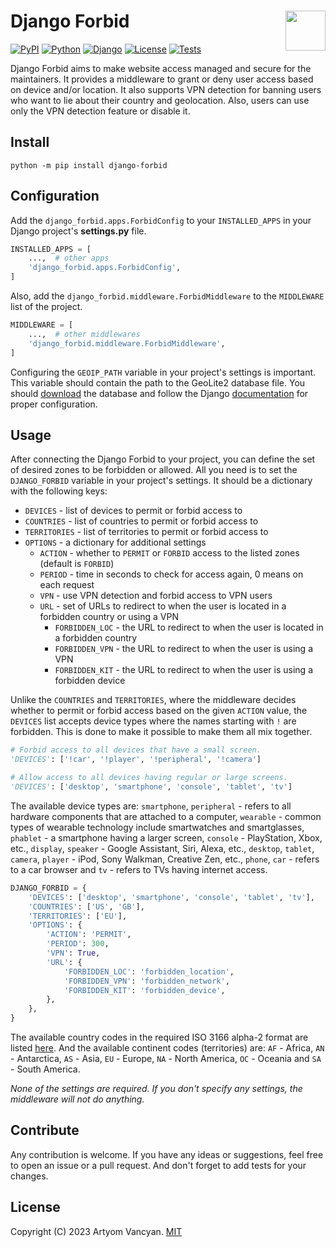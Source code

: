 # Django Forbid <img src="https://github.com/pysnippet.png" align="right" height="64" />

[![PyPI](https://img.shields.io/pypi/v/django-forbid.svg)](https://pypi.org/project/django-forbid/)
[![Python](https://img.shields.io/pypi/pyversions/django-forbid.svg?logoColor=white)](https://pypi.org/project/django-forbid/)
[![Django](https://img.shields.io/pypi/djversions/django-forbid.svg?color=0C4B33&label=django)](https://pypi.org/project/django-forbid/)
[![License](https://img.shields.io/pypi/l/django-forbid.svg)](https://github.com/pysnippet/django-forbid/blob/master/LICENSE)
[![Tests](https://github.com/pysnippet/django-forbid/actions/workflows/tests.yml/badge.svg)](https://github.com/pysnippet/django-forbid/actions/workflows/tests.yml)

Django Forbid aims to make website access managed and secure for the maintainers. It provides a middleware to grant or
deny user access based on device and/or location. It also supports VPN detection for banning users who want to lie about
their country and geolocation. Also, users can use only the VPN detection feature or disable it.

## Install

```shell
python -m pip install django-forbid
```

## Configuration

Add the `django_forbid.apps.ForbidConfig` to your `INSTALLED_APPS` in your Django project's **settings.py** file.

```python
INSTALLED_APPS = [
    ...,  # other apps
    'django_forbid.apps.ForbidConfig',
]
```

Also, add the `django_forbid.middleware.ForbidMiddleware` to the `MIDDLEWARE` list of the project.

```python
MIDDLEWARE = [
    ...,  # other middlewares
    'django_forbid.middleware.ForbidMiddleware',
]
```

Configuring the `GEOIP_PATH` variable in your project's settings is important. This variable should contain the path to
the GeoLite2 database file. You should [download](https://dev.maxmind.com/geoip/geoip2/geolite2/) the database and
follow the Django [documentation](https://docs.djangoproject.com/en/2.1/ref/contrib/gis/geoip2/#settings) for proper
configuration.

## Usage

After connecting the Django Forbid to your project, you can define the set of desired zones to be forbidden or allowed.
All you need is to set the `DJANGO_FORBID` variable in your project's settings. It should be a dictionary with the
following keys:

- `DEVICES` - list of devices to permit or forbid access to
- `COUNTRIES` - list of countries to permit or forbid access to
- `TERRITORIES` - list of territories to permit or forbid access to
- `OPTIONS` - a dictionary for additional settings
    - `ACTION` - whether to `PERMIT` or `FORBID` access to the listed zones (default is `FORBID`)
    - `PERIOD` - time in seconds to check for access again, 0 means on each request
    - `VPN` - use VPN detection and forbid access to VPN users
    - `URL` - set of URLs to redirect to when the user is located in a forbidden country or using a VPN
        - `FORBIDDEN_LOC` - the URL to redirect to when the user is located in a forbidden country
        - `FORBIDDEN_VPN` - the URL to redirect to when the user is using a VPN
        - `FORBIDDEN_KIT` - the URL to redirect to when the user is using a forbidden device

Unlike the `COUNTRIES` and `TERRITORIES`, where the middleware decides whether to permit or forbid access based on the
given `ACTION` value, the `DEVICES` list accepts device types where the names starting with `!` are forbidden. This is
done to make it possible to make them all mix together.

```python
# Forbid access to all devices that have a small screen.
'DEVICES': ['!car', '!player', '!peripheral', '!camera']

# Allow access to all devices having regular or large screens.
'DEVICES': ['desktop', 'smartphone', 'console', 'tablet', 'tv']
```

The available device types are: `smartphone`, `peripheral` - refers to all hardware components that are attached to a
computer, `wearable` - common types of wearable technology include smartwatches and smartglasses, `phablet` - a
smartphone having a larger screen, `console` - PlayStation, Xbox, etc., `display`, `speaker` - Google Assistant, Siri,
Alexa, etc., `desktop`, `tablet`, `camera`, `player` - iPod, Sony Walkman, Creative Zen, etc., `phone`, `car` - refers
to a car browser and `tv` - refers to TVs having internet access.

```python
DJANGO_FORBID = {
    'DEVICES': ['desktop', 'smartphone', 'console', 'tablet', 'tv'],
    'COUNTRIES': ['US', 'GB'],
    'TERRITORIES': ['EU'],
    'OPTIONS': {
        'ACTION': 'PERMIT',
        'PERIOD': 300,
        'VPN': True,
        'URL': {
            'FORBIDDEN_LOC': 'forbidden_location',
            'FORBIDDEN_VPN': 'forbidden_network',
            'FORBIDDEN_KIT': 'forbidden_device',
        },
    },
}
```

The available country codes in the required ISO 3166 alpha-2 format are
listed [here](https://www.iban.com/country-codes). And the available continent codes (territories) are: `AF` -
Africa, `AN` - Antarctica, `AS` - Asia, `EU` - Europe, `NA` - North America, `OC` - Oceania and `SA` - South America.

_None of the settings are required. If you don't specify any settings, the middleware will not do anything._

## Contribute

Any contribution is welcome. If you have any ideas or suggestions, feel free to open an issue or a pull request. And
don't forget to add tests for your changes.

## License

Copyright (C) 2023 Artyom Vancyan. [MIT](https://github.com/pysnippet/django-forbid/blob/master/LICENSE)
